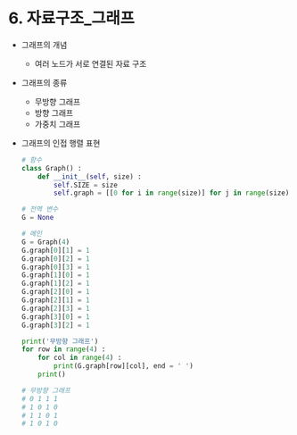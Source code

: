 # 6. 자료구조_그래프

- 그래프의 개념
    - 여러 노드가 서로 연결된 자료 구조
    
- 그래프의 종류
    - 무방향 그래프
    - 방향 그래프
    - 가중치 그래프
    
- 그래프의 인접 행렬 표현
    
    ```python
    # 함수
    class Graph() :
        def __init__(self, size) :
            self.SIZE = size
            self.graph = [[0 for i in range(size)] for j in range(size)]
    
    # 전역 변수
    G = None
    
    # 메인
    G = Graph(4)
    G.graph[0][1] = 1
    G.graph[0][2] = 1
    G.graph[0][3] = 1
    G.graph[1][0] = 1
    G.graph[1][2] = 1
    G.graph[2][0] = 1
    G.graph[2][1] = 1
    G.graph[2][3] = 1
    G.graph[3][0] = 1
    G.graph[3][2] = 1
    
    print('무방향 그래프')
    for row in range(4) :
        for col in range(4) :
            print(G.graph[row][col], end = ' ')
        print()
    
    # 무방향 그래프
    # 0 1 1 1 
    # 1 0 1 0 
    # 1 1 0 1 
    # 1 0 1 0
    ```